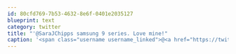```yaml
---
id: 80cfd769-7b53-4632-8e6f-0401e2035127
blueprint: text
category: twitter
title: "'@SaraJChipps samsung 9 series. Love mine!"
caption: '<span class="username username_linked">@<a href="https://twitter.com/SaraJChipps" title="sarajo">SaraJChipps</a></span> samsung 9 series. Love mine!'
---
```

